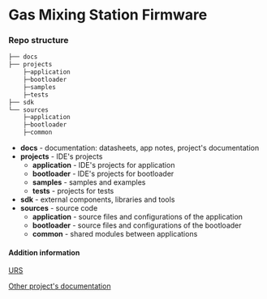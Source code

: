 # Gas Mixing Station Firmware

###	Repo structure

 
```C
├── docs
├── projects
	├─application
	├─bootloader
	├─samples
	├─tests
├── sdk
└── sources
	├─application
	├─bootloader
	├─common
```
          
- **docs** - documentation: datasheets, app notes, project's documentation
- **projects** - IDE's projects
    + **application** - IDE's projects for application
    + **bootloader** - IDE's projects for bootloader
    + **samples** - samples and examples
    + **tests** - projects for tests
- **sdk** - external components, libraries and tools
- **sources** - source code
    + **application** - source files and configurations of the application
    + **bootloader** - source files and configurations of the bootloader
    + **common** - shared modules between applications

#### Addition information
[URS](https://mircod.sharepoint.com/:w:/s/MIRCODBiotech-Orgenesis/EYdAnYNHUhJHjTarmWG316kB3t_rmqj6RMSf0VjwjTKdmA?e=I2kJN)

[Other project's documentation](https://mircod.sharepoint.com/:f:/s/MIRCODBiotech-Orgenesis/EhVYCbR9-blMnaPJvKKdy-4BIJE-Cd_uBi9sKOk69t3xrA?e=bUcFef)
